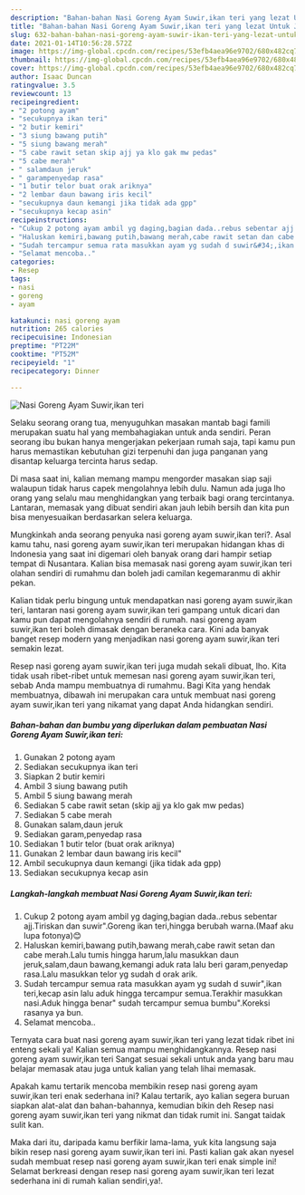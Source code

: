 ```yaml
---
description: "Bahan-bahan Nasi Goreng Ayam Suwir,ikan teri yang lezat Untuk Jualan"
title: "Bahan-bahan Nasi Goreng Ayam Suwir,ikan teri yang lezat Untuk Jualan"
slug: 632-bahan-bahan-nasi-goreng-ayam-suwir-ikan-teri-yang-lezat-untuk-jualan
date: 2021-01-14T10:56:28.572Z
image: https://img-global.cpcdn.com/recipes/53efb4aea96e9702/680x482cq70/nasi-goreng-ayam-suwirikan-teri-foto-resep-utama.jpg
thumbnail: https://img-global.cpcdn.com/recipes/53efb4aea96e9702/680x482cq70/nasi-goreng-ayam-suwirikan-teri-foto-resep-utama.jpg
cover: https://img-global.cpcdn.com/recipes/53efb4aea96e9702/680x482cq70/nasi-goreng-ayam-suwirikan-teri-foto-resep-utama.jpg
author: Isaac Duncan
ratingvalue: 3.5
reviewcount: 13
recipeingredient:
- "2 potong ayam"
- "secukupnya ikan teri"
- "2 butir kemiri"
- "3 siung bawang putih"
- "5 siung bawang merah"
- "5 cabe rawit setan skip ajj ya klo gak mw pedas"
- "5 cabe merah"
- " salamdaun jeruk"
- " garampenyedap rasa"
- "1 butir telor buat orak ariknya"
- "2 lembar daun bawang iris kecil"
- "secukupnya daun kemangi jika tidak ada gpp"
- "secukupnya kecap asin"
recipeinstructions:
- "Cukup 2 potong ayam ambil yg daging,bagian dada..rebus sebentar ajj.Tiriskan dan suwir&#34;.Goreng ikan teri,hingga berubah warna.(Maaf aku lupa fotonya)😊"
- "Haluskan kemiri,bawang putih,bawang merah,cabe rawit setan dan cabe merah.Lalu tumis hingga harum,lalu masukkan daun jeruk,salam,daun bawang,kemangi aduk rata lalu beri garam,penyedap rasa.Lalu masukkan telor yg sudah d orak arik."
- "Sudah tercampur semua rata masukkan ayam yg sudah d suwir&#34;,ikan teri,kecap asin lalu aduk hingga tercampur semua.Terakhir masukkan nasi.Aduk hingga benar&#34; sudah tercampur semua bumbu&#34;.Koreksi rasanya ya bun."
- "Selamat mencoba.."
categories:
- Resep
tags:
- nasi
- goreng
- ayam

katakunci: nasi goreng ayam 
nutrition: 265 calories
recipecuisine: Indonesian
preptime: "PT22M"
cooktime: "PT52M"
recipeyield: "1"
recipecategory: Dinner

---
```



![Nasi Goreng Ayam Suwir,ikan teri](https://img-global.cpcdn.com/recipes/53efb4aea96e9702/680x482cq70/nasi-goreng-ayam-suwirikan-teri-foto-resep-utama.jpg)

Selaku seorang orang tua, menyuguhkan masakan mantab bagi famili merupakan suatu hal yang membahagiakan untuk anda sendiri. Peran seorang ibu bukan hanya mengerjakan pekerjaan rumah saja, tapi kamu pun harus memastikan kebutuhan gizi terpenuhi dan juga panganan yang disantap keluarga tercinta harus sedap.

Di masa  saat ini, kalian memang mampu mengorder masakan siap saji walaupun tidak harus capek mengolahnya lebih dulu. Namun ada juga lho orang yang selalu mau menghidangkan yang terbaik bagi orang tercintanya. Lantaran, memasak yang dibuat sendiri akan jauh lebih bersih dan kita pun bisa menyesuaikan berdasarkan selera keluarga. 



Mungkinkah anda seorang penyuka nasi goreng ayam suwir,ikan teri?. Asal kamu tahu, nasi goreng ayam suwir,ikan teri merupakan hidangan khas di Indonesia yang saat ini digemari oleh banyak orang dari hampir setiap tempat di Nusantara. Kalian bisa memasak nasi goreng ayam suwir,ikan teri olahan sendiri di rumahmu dan boleh jadi camilan kegemaranmu di akhir pekan.

Kalian tidak perlu bingung untuk mendapatkan nasi goreng ayam suwir,ikan teri, lantaran nasi goreng ayam suwir,ikan teri gampang untuk dicari dan kamu pun dapat mengolahnya sendiri di rumah. nasi goreng ayam suwir,ikan teri boleh dimasak dengan beraneka cara. Kini ada banyak banget resep modern yang menjadikan nasi goreng ayam suwir,ikan teri semakin lezat.

Resep nasi goreng ayam suwir,ikan teri juga mudah sekali dibuat, lho. Kita tidak usah ribet-ribet untuk memesan nasi goreng ayam suwir,ikan teri, sebab Anda mampu membuatnya di rumahmu. Bagi Kita yang hendak membuatnya, dibawah ini merupakan cara untuk membuat nasi goreng ayam suwir,ikan teri yang nikamat yang dapat Anda hidangkan sendiri.

<!--inarticleads1-->

##### Bahan-bahan dan bumbu yang diperlukan dalam pembuatan Nasi Goreng Ayam Suwir,ikan teri:

1. Gunakan 2 potong ayam
1. Sediakan secukupnya ikan teri
1. Siapkan 2 butir kemiri
1. Ambil 3 siung bawang putih
1. Ambil 5 siung bawang merah
1. Sediakan 5 cabe rawit setan (skip ajj ya klo gak mw pedas)
1. Sediakan 5 cabe merah
1. Gunakan  salam,daun jeruk
1. Sediakan  garam,penyedap rasa
1. Sediakan 1 butir telor (buat orak ariknya)
1. Gunakan 2 lembar daun bawang iris kecil&#34;
1. Ambil secukupnya daun kemangi (jika tidak ada gpp)
1. Sediakan secukupnya kecap asin




<!--inarticleads2-->

##### Langkah-langkah membuat Nasi Goreng Ayam Suwir,ikan teri:

1. Cukup 2 potong ayam ambil yg daging,bagian dada..rebus sebentar ajj.Tiriskan dan suwir&#34;.Goreng ikan teri,hingga berubah warna.(Maaf aku lupa fotonya)😊
1. Haluskan kemiri,bawang putih,bawang merah,cabe rawit setan dan cabe merah.Lalu tumis hingga harum,lalu masukkan daun jeruk,salam,daun bawang,kemangi aduk rata lalu beri garam,penyedap rasa.Lalu masukkan telor yg sudah d orak arik.
1. Sudah tercampur semua rata masukkan ayam yg sudah d suwir&#34;,ikan teri,kecap asin lalu aduk hingga tercampur semua.Terakhir masukkan nasi.Aduk hingga benar&#34; sudah tercampur semua bumbu&#34;.Koreksi rasanya ya bun.
1. Selamat mencoba..




Ternyata cara buat nasi goreng ayam suwir,ikan teri yang lezat tidak ribet ini enteng sekali ya! Kalian semua mampu menghidangkannya. Resep nasi goreng ayam suwir,ikan teri Sangat sesuai sekali untuk anda yang baru mau belajar memasak atau juga untuk kalian yang telah lihai memasak.

Apakah kamu tertarik mencoba membikin resep nasi goreng ayam suwir,ikan teri enak sederhana ini? Kalau tertarik, ayo kalian segera buruan siapkan alat-alat dan bahan-bahannya, kemudian bikin deh Resep nasi goreng ayam suwir,ikan teri yang nikmat dan tidak rumit ini. Sangat taidak sulit kan. 

Maka dari itu, daripada kamu berfikir lama-lama, yuk kita langsung saja bikin resep nasi goreng ayam suwir,ikan teri ini. Pasti kalian gak akan nyesel sudah membuat resep nasi goreng ayam suwir,ikan teri enak simple ini! Selamat berkreasi dengan resep nasi goreng ayam suwir,ikan teri lezat sederhana ini di rumah kalian sendiri,ya!.


